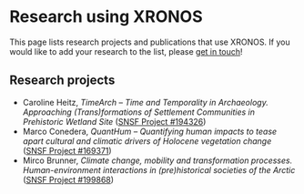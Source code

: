# Research using XRONOS

This page lists research projects and publications that use XRONOS.
If you would like to add your research to the list, please [get in touch](/about/contact)!

## Research projects

* Caroline Heitz, *TimeArch – Time and Temporality in Archaeology. Approaching (Trans)formations of Settlement Communities in Prehistoric Wetland Site* ([SNSF Project #194326](https://p3.snf.ch/Project-194326))
* Marco Conedera, *QuantHum –  Quantifying human impacts to tease apart cultural and climatic drivers of Holocene vegetation change* ([SNSF Project #169371](https://p3.snf.ch/project-169371))
* Mirco Brunner, *Climate change, mobility and transformation processes. Human-environment interactions in (pre)historical societies of the Arctic* ([SNSF Project #199868](https://p3.snf.ch/project-199868))
